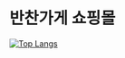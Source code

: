 # 반찬가게 쇼핑몰
[![Top Langs](https://github-readme-stats.vercel.app/api/top-langs/?username=gonyda)](https://github.com/anuraghazra/github-readme-stats)

